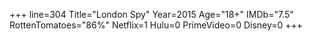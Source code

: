 +++
line=304
Title="London Spy"
Year=2015
Age="18+"
IMDb="7.5"
RottenTomatoes="86%"
Netflix=1
Hulu=0
PrimeVideo=0
Disney=0
+++

